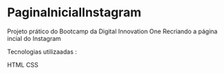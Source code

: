 # PaginaInicialInstagram
Projeto prático do Bootcamp da Digital Innovation One 
Recriando a página incial do Instagram 

Tecnologias utilizaadas :

HTML
CSS




